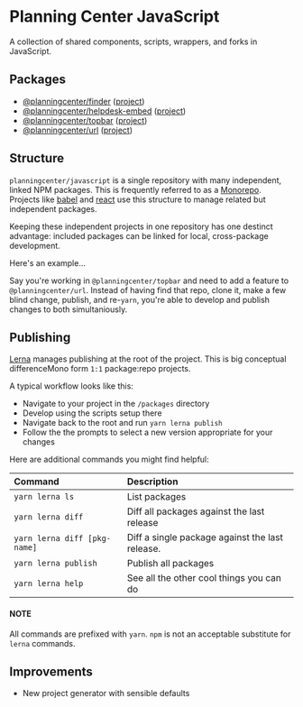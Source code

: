 # Planning Center JavaScript

A collection of shared components, scripts, wrappers, and forks in JavaScript.

## Packages

* [@planningcenter/finder](https://www.npmjs.com/package/@planningcenter/finder) ([project](packages/finder))
* [@planningcenter/helpdesk-embed](https://www.npmjs.com/package/@planningcenter/helpdesk-embed) ([project](packages/helpdesk-embed))
* [@planningcenter/topbar](https://www.npmjs.com/package/@planningcenter/topbar) ([project](packages/topbar))
* [@planningcenter/url](https://www.npmjs.com/package/@planningcenter/url) ([project](packages/url))

## Structure

`planningcenter/javascript` is a single repository with many independent, linked NPM packages.
This is frequently referred to as a [Monorepo](https://developer.atlassian.com/blog/2015/10/monorepos-in-git/).
Projects like [babel](https://github.com/babel/babel) and [react](https://github.com/facebook/react) use this structure to manage related but independent packages.

Keeping these independent projects in one repository has one destinct advantage:
included packages can be linked for local, cross-package development.

Here's an example...

Say you're working in `@planningcenter/topbar` and need to add a feature to `@planningcenter/url`. Instead of having find that repo, clone it, make a few blind change, publish, and re-`yarn`, you're able to develop and publish changes to both simultaniously.

## Publishing

[Lerna](https://lernajs.io) manages publishing at the root of the project.
This is big conceptual differenceMono form `1:1` package:repo projects.

A typical workflow looks like this:

* Navigate to your project in the `/packages` directory
* Develop using the scripts setup there
* Navigate back to the root and run `yarn lerna publish`
* Follow the the prompts to select a new version appropriate for your changes

Here are additional commands you might find helpful:

| Command                      | Description                                     |
| :--------------------------- | :---------------------------------------------- |
| `yarn lerna ls`              | List packages                                   |
| `yarn lerna diff`            | Diff all packages against the last release      |
| `yarn lerna diff [pkg-name]` | Diff a single package against the last release. |
| `yarn lerna publish`         | Publish all packages                            |
| `yarn lerna help`            | See all the other cool things you can do        |

#### NOTE

All commands are prefixed with `yarn`.
`npm` is not an acceptable substitute for `lerna` commands.

## Improvements

* New project generator with sensible defaults
